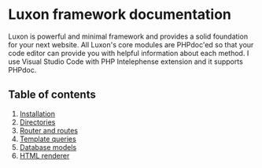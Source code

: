 # Luxon framework documentation
Luxon is powerful and minimal framework and provides a solid foundation for your next website. 
All Luxon's core modules are PHPdoc'ed so that your code editor can provide you with helpful information about each method. 
I use Visual Studio Code with PHP Intelephense extension and it supports PHPdoc.

## Table of contents
1. [Installation](docs/1-installation.md)
2. [Directories](docs/2-directories.md)
3. [Router and routes](docs/3-router-and-routes.md)
4. [Template queries](docs/4-template-queries.md)
5. [Database models](docs/5-database-models.md)
6. [HTML renderer](docs/6-html-renderer.md)